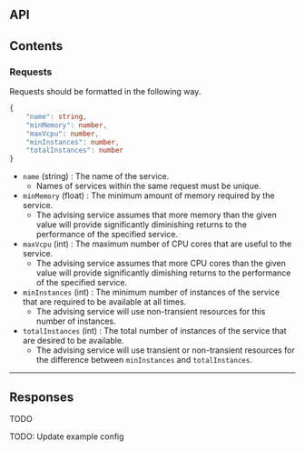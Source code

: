## API

## Contents

### Requests

Requests should be formatted in the following way.

```TypeScript
{
	"name": string,
	"minMemory": number,
	"maxVcpu": number,
	"minInstances": number,
	"totalInstances": number
}
```

- `name` (string) : The name of the service.
  - Names of services within the same request must be unique.
- `minMemory` (float) : The minimum amount of memory required by the service.
  - The advising service assumes that more memory than the given value will provide significantly diminishing returns to the performance of the specified service.
- `maxVcpu` (int) : The maximum number of CPU cores that are useful to the service.
  - The advising service assumes that more CPU cores than the given value will provide significantly dimishing returns to the performance of the specified service.
- `minInstances` (int) : The minimum number of instances of the service that are required to be available at all times.
  - The advising service will use non-transient resources for this number of instances.
- `totalInstances` (int) : The total number of instances of the service that are desired to be available.
  - The advising service will use transient or non-transient resources for the difference between `minInstances` and `totalInstances`.

---

## Responses

TODO

TODO: Update example config
